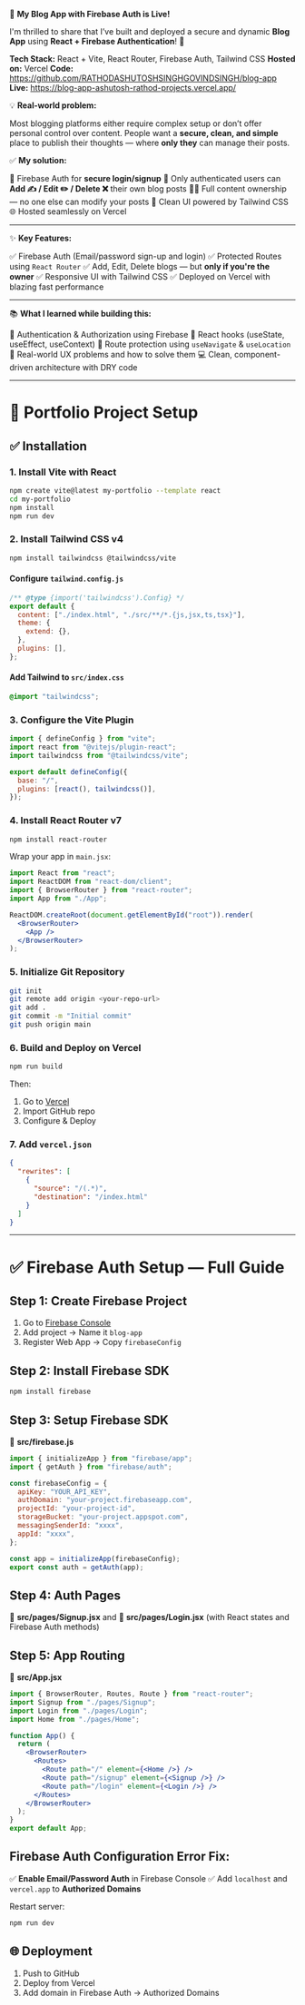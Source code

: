 🚀 **My Blog App with Firebase Auth is Live!**

I'm thrilled to share that I’ve built and deployed a secure and dynamic **Blog App** using **React + Firebase Authentication**! 🎉

**Tech Stack:** React + Vite, React Router, Firebase Auth, Tailwind CSS
**Hosted on:** Vercel
**Code:** https://github.com/RATHODASHUTOSHSINGHGOVINDSINGH/blog-app
**Live:** https://blog-app-ashutosh-rathod-projects.vercel.app/

💡 **Real-world problem:**

Most blogging platforms either require complex setup or don’t offer personal control over content. People want a **secure, clean, and simple** place to publish their thoughts — where **only they** can manage their posts.

✅ **My solution:**

🔐 Firebase Auth for **secure login/signup**
📝 Only authenticated users can **Add ✍️ / Edit ✏️ / Delete ❌** their own blog posts
🧑‍💻 Full content ownership — no one else can modify your posts
🎨 Clean UI powered by Tailwind CSS
🌐 Hosted seamlessly on Vercel

---

✨ **Key Features:**

✅ Firebase Auth (Email/password sign-up and login)
✅ Protected Routes using `React Router`
✅ Add, Edit, Delete blogs — but **only if you're the owner**
✅ Responsive UI with Tailwind CSS
✅ Deployed on Vercel with blazing fast performance

---

📚 **What I learned while building this:**

🔐 Authentication & Authorization using Firebase
🔄 React hooks (useState, useEffect, useContext)
🚦 Route protection using `useNavigate` & `useLocation`
🧠 Real-world UX problems and how to solve them
💻 Clean, component-driven architecture with DRY code

---

# 📁 Portfolio Project Setup

## ✅ Installation

### 1. Install Vite with React

```bash
npm create vite@latest my-portfolio --template react
cd my-portfolio
npm install
npm run dev
```

### 2. Install Tailwind CSS v4

```bash
npm install tailwindcss @tailwindcss/vite
```

#### Configure `tailwind.config.js`

```js
/** @type {import('tailwindcss').Config} */
export default {
  content: ["./index.html", "./src/**/*.{js,jsx,ts,tsx}"],
  theme: {
    extend: {},
  },
  plugins: [],
};
```

#### Add Tailwind to `src/index.css`

```css
@import "tailwindcss";
```

### 3. Configure the Vite Plugin

```js
import { defineConfig } from "vite";
import react from "@vitejs/plugin-react";
import tailwindcss from "@tailwindcss/vite";

export default defineConfig({
  base: "/",
  plugins: [react(), tailwindcss()],
});
```

### 4. Install React Router v7

```bash
npm install react-router
```

Wrap your app in `main.jsx`:

```jsx
import React from "react";
import ReactDOM from "react-dom/client";
import { BrowserRouter } from "react-router";
import App from "./App";

ReactDOM.createRoot(document.getElementById("root")).render(
  <BrowserRouter>
    <App />
  </BrowserRouter>
);
```

### 5. Initialize Git Repository

```bash
git init
git remote add origin <your-repo-url>
git add .
git commit -m "Initial commit"
git push origin main
```

### 6. Build and Deploy on Vercel

```bash
npm run build
```

Then:

1. Go to [Vercel](https://vercel.com/)
2. Import GitHub repo
3. Configure & Deploy

### 7. Add `vercel.json`

```json
{
  "rewrites": [
    {
      "source": "/(.*)",
      "destination": "/index.html"
    }
  ]
}
```

---

# ✅ Firebase Auth Setup — Full Guide

## Step 1: Create Firebase Project

1. Go to [Firebase Console](https://console.firebase.google.com)
2. Add project → Name it `blog-app`
3. Register Web App → Copy `firebaseConfig`

## Step 2: Install Firebase SDK

```bash
npm install firebase
```

## Step 3: Setup Firebase SDK

📄 **src/firebase.js**

```js
import { initializeApp } from "firebase/app";
import { getAuth } from "firebase/auth";

const firebaseConfig = {
  apiKey: "YOUR_API_KEY",
  authDomain: "your-project.firebaseapp.com",
  projectId: "your-project-id",
  storageBucket: "your-project.appspot.com",
  messagingSenderId: "xxxx",
  appId: "xxxx",
};

const app = initializeApp(firebaseConfig);
export const auth = getAuth(app);
```

## Step 4: Auth Pages

📄 **src/pages/Signup.jsx** and 📄 **src/pages/Login.jsx** (with React states and Firebase Auth methods)

## Step 5: App Routing

📄 **src/App.jsx**

```jsx
import { BrowserRouter, Routes, Route } from "react-router";
import Signup from "./pages/Signup";
import Login from "./pages/Login";
import Home from "./pages/Home";

function App() {
  return (
    <BrowserRouter>
      <Routes>
        <Route path="/" element={<Home />} />
        <Route path="/signup" element={<Signup />} />
        <Route path="/login" element={<Login />} />
      </Routes>
    </BrowserRouter>
  );
}
export default App;
```

## Firebase Auth Configuration Error Fix:

✅ **Enable Email/Password Auth** in Firebase Console
✅ Add `localhost` and `vercel.app` to **Authorized Domains**

Restart server:

```bash
npm run dev
```

## 🌐 Deployment

1. Push to GitHub
2. Deploy from Vercel
3. Add domain in Firebase Auth → Authorized Domains

